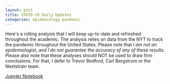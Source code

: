 ```yaml
---
layout: post
title: COVID-19 Daily Updates
categories: epidemiology pandemic
---
```


Here's a rolling analysis that I will keep up-to-date and refreshed throughout
the academic. The analysis relies on data from the NYT to track the pandemic
throughout the United States. Please note that *I am not an epidemiologist, and
I do not guarantee the accuracy of any of these results*. Please also note that
these analyses should NOT be used to draw firm conclusions. For that, I defer to
Trevor Bedford, Carl Bergstrom or the Nextstrain team.

[Jupyter Notebook](https://dangeles.github.io/jupyter/covid19_rolling.html)
